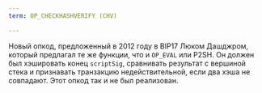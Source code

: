 ```yaml
---
term: OP_CHECKHASHVERIFY (CHV)

---
```

Новый опкод, предложенный в 2012 году в BIP17 Люком Дашджром, который предлагал те же функции, что и `OP_EVAL` или P2SH. Он должен был хэшировать конец `scriptSig`, сравнивать результат с вершиной стека и признавать транзакцию недействительной, если два хэша не совпадают. Этот опкод так и не был реализован.
